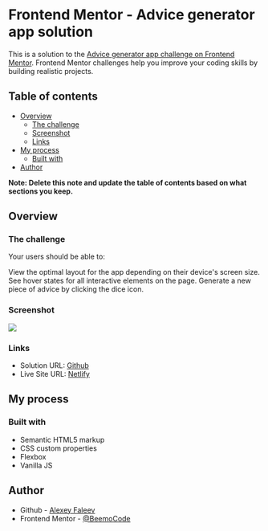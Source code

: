 # Frontend Mentor - Advice generator app solution

This is a solution to the [Advice generator app challenge on Frontend Mentor](https://www.frontendmentor.io/challenges/advice-generator-app-QdUG-13db). Frontend Mentor challenges help you improve your coding skills by building realistic projects.

## Table of contents

- [Overview](#overview)
  - [The challenge](#the-challenge)
  - [Screenshot](#screenshot)
  - [Links](#links)
- [My process](#my-process)
  - [Built with](#built-with)
- [Author](#author)

**Note: Delete this note and update the table of contents based on what sections you keep.**

## Overview

### The challenge

Your users should be able to:

View the optimal layout for the app depending on their device's screen size.
See hover states for all interactive elements on the page.
Generate a new piece of advice by clicking the dice icon.

### Screenshot

![](./advice-screen.png.jpg)

### Links

- Solution URL: [Github](https://your-solution-url.com)
- Live Site URL: [Netlify](https://advice-frontendmentor-faleev.netlify.app/)

## My process

### Built with

- Semantic HTML5 markup
- CSS custom properties
- Flexbox
- Vanilla JS

## Author

- Github - [Alexey Faleev](https://github.com/BeemoCode)
- Frontend Mentor - [@BeemoCode](https://www.frontendmentor.io/profile/BeemoCode)
